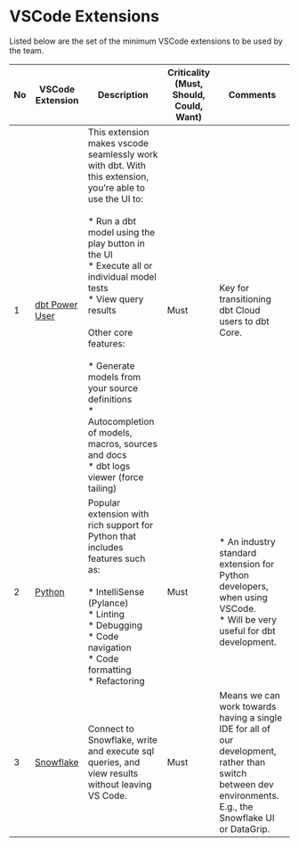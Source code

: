 # VSCode Extensions

Listed below are the set of the minimum VSCode extensions to be used by the team.

| No | VSCode Extension | Description                  | Criticality<br/>(Must, Should, Could, Want) | Comments |
| -- | -------| ----------------------------- | --- | --- |
| 1 | [dbt Power User](https://marketplace.visualstudio.com/items?itemName=innoverio.vscode-dbt-power-user) | This extension makes vscode seamlessly work with dbt. With this extension, you’re able to use the UI to:<br/><br/>* Run a dbt model using the play button in the UI<br/>* Execute all or individual model tests<br/>* View query results<br/><br/>Other core features:<br/><br/>* Generate models from your source definitions<br/>* Autocompletion of models, macros, sources and docs<br/>* dbt logs viewer (force tailing) | Must | Key for transitioning dbt Cloud users to dbt Core. |
| 2 | [Python](https://marketplace.visualstudio.com/items?itemName=ms-python.python) | Popular extension with rich support for Python that includes features such as:<br/><br/>* IntelliSense (Pylance)<br/>* Linting<br/>* Debugging<br/>* Code navigation<br/>* Code formatting<br/>* Refactoring | Must | * An industry standard extension for Python developers, when using VSCode.<br/>* Will be very useful for dbt development. |
| 3 | [Snowflake](https://marketplace.visualstudio.com/items?itemName=snowflake.snowflake-vsc) | Connect to Snowflake, write and execute sql queries, and view results without leaving VS Code. | Must | Means we can work towards having a single IDE for all of our development, rather than switch between dev environments. E.g., the Snowflake UI or DataGrip. |
